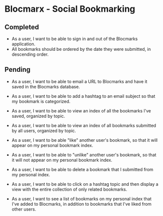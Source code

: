 

# Blocmarx - Social Bookmarking

## Completed

* As a user, I want to be able to sign in and out of the Blocmarks application.
* All bookmarks should be ordered by the date they were submitted, in descending order.


## Pending

* As a user, I want to be able to email a URL to Blocmarks and have it saved in the Blocmarks database.
* As a user, I want to be able to add a hashtag to an email subject so that my bookmark is categorized.
* As a user, I want to be able to view an index of all the bookmarks I've saved, organized by topic.
* As a user, I want to be able to view an index of all bookmarks submitted by all users, organized by topic.
* As a user, I want to be able "like" another user's bookmark, so that it will appear on my personal bookmark index.
* As a user, I want to be able to "unlike" another user's bookmark, so that it will not appear on my personal bookmark index.
* As a user, I want to be able to delete a bookmark that I submitted from my personal index.

* As a user, I want to be able to click on a hashtag topic and then display a view with the entire collection of only related bookmarks.
* As a user, I want to see a list of bookmarks on my personal index that I've added to Blocmarks, in addition to bookmarks that I've liked from other users.

